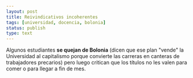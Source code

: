 ```yaml
---
layout: post
title: Reivindicativos incoherentes
tags: [universidad, docencia, bolonia]
status: publish
type: text
---
```

Algunos estudiantes **se quejan de Bolonia** (dicen que ese plan "vende" la Universidad al capitalismo porque convierte las carreras en canteras de trabajadores precarios) pero luego critican que los títulos no les valen para comer o para llegar a fin de mes.